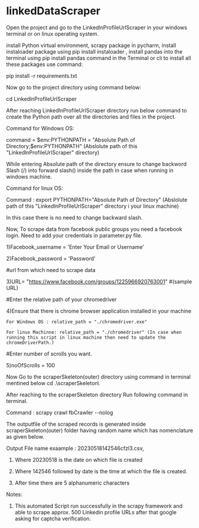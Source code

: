 # linkedDataScraper

Open the project and go to the LinkedlnProfileUrlScraper in your windows terminal or on linux operating system.

install Python virtual environment, scrapy package in pycharm, install instaloader package using pip install instaloader , install pandas into the terminal using pip install pandas command in the Terminal or cli to install all these packages use command: 

pip install -r requirements.txt

Now go to the project directory using command below:

cd LinkedlnProfileUrlScraper

After reaching LinkedlnProfileUrlScraper directory run below command to create the Python path over all the directories and files in the project.

Command for Windows OS:

   command = $env:PYTHONPATH = "Absolute Path of Directory;$env:PYTHONPATH" (Abslolute path of this "LinkedlnProfileUrlScraper" directory)
  
  While entering Absolute path of the directory ensure to change backword Slash (/) into forward slash(\) inside the path in case when running in windows machine.

Command for linux OS:   

   Command : export PYTHONPATH="Absolute Path of Directory"  (Abslolute path of this "LinkedlnProfileUrlScraper" directory i your linux machine)
  
  In this case there is no need to change backward slash.

Now,
To scrape data from facebook public groups you need a facebook login. Need to add your credentials in parameter.py file.

1)Facebook_username = 'Enter Your Email or Username'

2)Facebook_password = 'Password'

#url from which need to scrape data

3)URL= "https://www.facebook.com/groups/1225966920763001" #(sample URL)

#Enter the relative path of your chromedriver

4)Ensure that there is chrome browser application installed in your machine
    
    For Windows OS : relative_path = "./chromedriver.exe"
    
    For linux Machinne: relative_path = "./chromedriver" (In case when running this script in linux machine then need to update the chromeDriverPath.)

#Enter number of scrolls you want.

5)noOfScrolls = 100 

 Now Go to the scraperSkeleton(outer) directory using command in terminal mentined below cd .\scraperSkeleton\

After reaching to the scraperSkeleton directory Run following command in terminal. 

Command : scrapy crawl fbCrawler --nolog 

The outputfile of the scraped records is generated inside scraperSkeleton(outer) folder having random name which has nomenclature as given below.

Output File name exaample : 20230518142546cfzl3.csv, 

1) Where 20230518 is the date on which file is created

2) Where 142546 followed by date is the time at which the file is created.
 
3) After time there are 5 alphanumeric characters

Notes:
1) This automated Script run successfully in the scrapy framework and able to scrape approx. 500 Linkedin profile URLs after that google asking for captcha verification.
